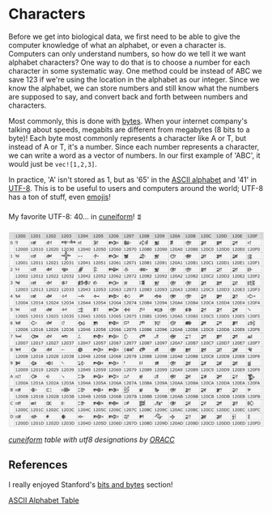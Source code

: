 # Characters

Before we get into biological data, we first need to be able to give the computer knowledge of what an alphabet, or even a character is. Computers can only understand numbers, so how do we tell it we want alphabet characters? One way to do that is to choose a number for each character in some systematic way. One method could be instead of ABC we save 123 if we're using the location in the alphabet as our integer. Since we know the alphabet, we can store numbers and still know what the numbers are supposed to say, and convert back and forth between numbers and characters.

Most commonly, this is done with [bytes](https://en.wikipedia.org/wiki/Byte). When your internet company's talking about speeds, megabits are different from megabytes (8 bits to a byte)! Each byte most commonly represents a character like A or T, but instead of A or T, it's a number. Since each number represents a character, we can write a word as a vector of numbers. In our first example of 'ABC', it would just be `vec![1,2,3]`.

In practice, 'A' isn't stored as 1, but as '65' in the [ASCII alphabet](https://en.wikipedia.org/wiki/ASCII) and '41' in [UTF-8](https://en.wikipedia.org/wiki/UTF-8). This is to be useful to users and computers around the world; UTF-8 has a ton of stuff, even [emojis](https://unicode.org/emoji/charts/full-emoji-list.html)!

My favorite UTF-8: 40... in [cuneiform](http://oracc.museum.upenn.edu/doc/help/visitingoracc/fonts/cuneiform1/index.html)! 𒐏

![cuneiform table](../img/cuneiform.png)

*[cuneiform](http://oracc.museum.upenn.edu/doc/help/visitingoracc/fonts/cuneiform1/index.html) table with utf8 designations by [ORACC](http://oracc.museum.upenn.edu/doc/help/visitingoracc/index.html)*

## References 

I really enjoyed Stanford's [bits and bytes](https://web.stanford.edu/class/cs101/bits-bytes.html) section!

[ASCII Alphabet Table](../Index/Ascii_Code_Table.md)

